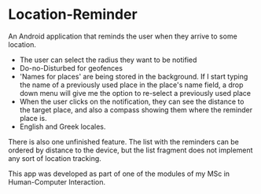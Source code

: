 # Location-Reminder
An Android application that reminds the user when they arrive to some location.

<ul>
<li>The user can select the radius they want to be notified</li>
<li>Do-no-Disturbed for geofences</li>
<li>'Names for places' are being stored in the background. If I start typing the name of a previously used place in the
place's name field, a drop down menu will give me the option to re-select a previously used place</li>
<li>When the user clicks on the notification, they can see the distance to the target place, and also a compass showing them
where the reminder place is.</li>
<li>English and Greek locales.</li>
</ul>
There is also one unfinished feature. The list with the reminders can be ordered by distance to the device, but the list fragment does not implement any sort of location tracking.

<p>This app was developed as part of one of the modules of my MSc in Human-Computer Interaction.</p>

